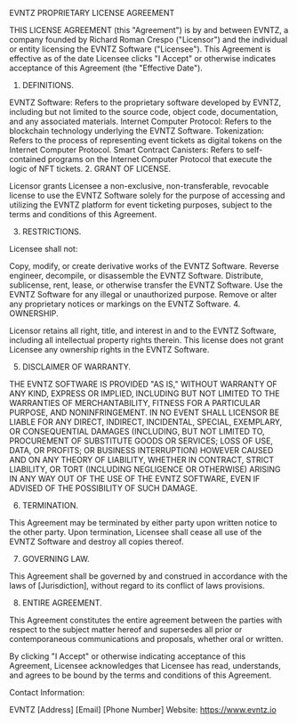 EVNTZ PROPRIETARY LICENSE AGREEMENT

THIS LICENSE AGREEMENT (this "Agreement") is by and between EVNTZ, a company founded by Richard Roman Crespo ("Licensor") and the individual or entity licensing the EVNTZ Software ("Licensee"). This Agreement is effective as of the date Licensee clicks "I Accept" or otherwise indicates acceptance of this Agreement (the "Effective Date").

1. DEFINITIONS.

EVNTZ Software: Refers to the proprietary software developed by EVNTZ, including but not limited to the source code, object code, documentation, and any associated materials.
Internet Computer Protocol: Refers to the blockchain technology underlying the EVNTZ Software.
Tokenization: Refers to the process of representing event tickets as digital tokens on the Internet Computer Protocol.
Smart Contract Canisters: Refers to self-contained programs on the Internet Computer Protocol that execute the logic of NFT tickets.
2. GRANT OF LICENSE.

Licensor grants Licensee a non-exclusive, non-transferable, revocable license to use the EVNTZ Software solely for the purpose of accessing and utilizing the EVNTZ platform for event ticketing purposes, subject to the terms and conditions of this Agreement.

3. RESTRICTIONS.

Licensee shall not:

Copy, modify, or create derivative works of the EVNTZ Software.
Reverse engineer, decompile, or disassemble the EVNTZ Software.
Distribute, sublicense, rent, lease, or otherwise transfer the EVNTZ Software.
Use the EVNTZ Software for any illegal or unauthorized purpose.
Remove or alter any proprietary notices or markings on the EVNTZ Software.
4. OWNERSHIP.

Licensor retains all right, title, and interest in and to the EVNTZ Software, including all intellectual property rights therein. This license does not grant Licensee any ownership rights in the EVNTZ Software.

5. DISCLAIMER OF WARRANTY.

THE EVNTZ SOFTWARE IS PROVIDED "AS IS," WITHOUT WARRANTY OF ANY KIND, EXPRESS OR IMPLIED, INCLUDING BUT NOT LIMITED TO THE WARRANTIES OF MERCHANTABILITY, FITNESS FOR A PARTICULAR PURPOSE, AND NONINFRINGEMENT. IN NO EVENT SHALL LICENSOR BE LIABLE FOR ANY DIRECT, INDIRECT, INCIDENTAL, SPECIAL, EXEMPLARY, OR CONSEQUENTIAL DAMAGES (INCLUDING, BUT NOT LIMITED TO, PROCUREMENT OF SUBSTITUTE GOODS OR SERVICES; LOSS OF USE, DATA, OR PROFITS; OR BUSINESS INTERRUPTION) HOWEVER CAUSED AND ON ANY THEORY OF LIABILITY, WHETHER IN CONTRACT, STRICT LIABILITY, OR TORT (INCLUDING NEGLIGENCE OR OTHERWISE) ARISING IN ANY WAY OUT OF THE USE OF THE EVNTZ SOFTWARE, EVEN IF ADVISED OF THE POSSIBILITY OF SUCH DAMAGE.

6. TERMINATION.

This Agreement may be terminated by either party upon written notice to the other party. Upon termination, Licensee shall cease all use of the EVNTZ Software and destroy all copies thereof.

7. GOVERNING LAW.

This Agreement shall be governed by and construed in accordance with the laws of [Jurisdiction], without regard to its conflict of laws provisions.

8. ENTIRE AGREEMENT.

This Agreement constitutes the entire agreement between the parties with respect to the subject matter hereof and supersedes all prior or contemporaneous communications and proposals, whether oral or written.

By clicking "I Accept" or otherwise indicating acceptance of this Agreement, Licensee acknowledges that Licensee has read, understands, and agrees to be bound by the terms and conditions of this Agreement.

Contact Information:

EVNTZ
[Address]
[Email]
[Phone Number]
Website: https://www.evntz.io